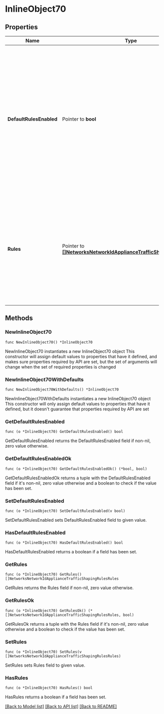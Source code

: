 # InlineObject70

## Properties

Name | Type | Description | Notes
------------ | ------------- | ------------- | -------------
**DefaultRulesEnabled** | Pointer to **bool** | Whether default traffic shaping rules are enabled (true) or disabled (false). There are 4 default rules, which can be seen on your network&#39;s traffic shaping page. Note that default rules count against the rule limit of 8. | [optional] 
**Rules** | Pointer to [**[]NetworksNetworkIdApplianceTrafficShapingRulesRules**](NetworksNetworkIdApplianceTrafficShapingRulesRules.md) |     An array of traffic shaping rules. Rules are applied in the order that     they are specified in. An empty list (or null) means no rules. Note that     you are allowed a maximum of 8 rules.  | [optional] 

## Methods

### NewInlineObject70

`func NewInlineObject70() *InlineObject70`

NewInlineObject70 instantiates a new InlineObject70 object
This constructor will assign default values to properties that have it defined,
and makes sure properties required by API are set, but the set of arguments
will change when the set of required properties is changed

### NewInlineObject70WithDefaults

`func NewInlineObject70WithDefaults() *InlineObject70`

NewInlineObject70WithDefaults instantiates a new InlineObject70 object
This constructor will only assign default values to properties that have it defined,
but it doesn't guarantee that properties required by API are set

### GetDefaultRulesEnabled

`func (o *InlineObject70) GetDefaultRulesEnabled() bool`

GetDefaultRulesEnabled returns the DefaultRulesEnabled field if non-nil, zero value otherwise.

### GetDefaultRulesEnabledOk

`func (o *InlineObject70) GetDefaultRulesEnabledOk() (*bool, bool)`

GetDefaultRulesEnabledOk returns a tuple with the DefaultRulesEnabled field if it's non-nil, zero value otherwise
and a boolean to check if the value has been set.

### SetDefaultRulesEnabled

`func (o *InlineObject70) SetDefaultRulesEnabled(v bool)`

SetDefaultRulesEnabled sets DefaultRulesEnabled field to given value.

### HasDefaultRulesEnabled

`func (o *InlineObject70) HasDefaultRulesEnabled() bool`

HasDefaultRulesEnabled returns a boolean if a field has been set.

### GetRules

`func (o *InlineObject70) GetRules() []NetworksNetworkIdApplianceTrafficShapingRulesRules`

GetRules returns the Rules field if non-nil, zero value otherwise.

### GetRulesOk

`func (o *InlineObject70) GetRulesOk() (*[]NetworksNetworkIdApplianceTrafficShapingRulesRules, bool)`

GetRulesOk returns a tuple with the Rules field if it's non-nil, zero value otherwise
and a boolean to check if the value has been set.

### SetRules

`func (o *InlineObject70) SetRules(v []NetworksNetworkIdApplianceTrafficShapingRulesRules)`

SetRules sets Rules field to given value.

### HasRules

`func (o *InlineObject70) HasRules() bool`

HasRules returns a boolean if a field has been set.


[[Back to Model list]](../README.md#documentation-for-models) [[Back to API list]](../README.md#documentation-for-api-endpoints) [[Back to README]](../README.md)


